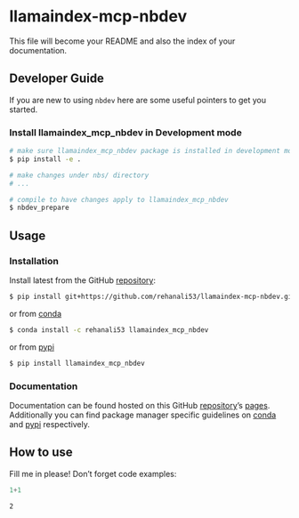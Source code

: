 # llamaindex-mcp-nbdev


<!-- WARNING: THIS FILE WAS AUTOGENERATED! DO NOT EDIT! -->

This file will become your README and also the index of your
documentation.

## Developer Guide

If you are new to using `nbdev` here are some useful pointers to get you
started.

### Install llamaindex_mcp_nbdev in Development mode

``` sh
# make sure llamaindex_mcp_nbdev package is installed in development mode
$ pip install -e .

# make changes under nbs/ directory
# ...

# compile to have changes apply to llamaindex_mcp_nbdev
$ nbdev_prepare
```

## Usage

### Installation

Install latest from the GitHub
[repository](https://github.com/rehanali53/llamaindex-mcp-nbdev):

``` sh
$ pip install git+https://github.com/rehanali53/llamaindex-mcp-nbdev.git
```

or from [conda](https://anaconda.org/rehanali53/llamaindex-mcp-nbdev)

``` sh
$ conda install -c rehanali53 llamaindex_mcp_nbdev
```

or from [pypi](https://pypi.org/project/llamaindex-mcp-nbdev/)

``` sh
$ pip install llamaindex_mcp_nbdev
```

### Documentation

Documentation can be found hosted on this GitHub
[repository](https://github.com/rehanali53/llamaindex-mcp-nbdev)’s
[pages](https://rehanali53.github.io/llamaindex-mcp-nbdev/).
Additionally you can find package manager specific guidelines on
[conda](https://anaconda.org/rehanali53/llamaindex-mcp-nbdev) and
[pypi](https://pypi.org/project/llamaindex-mcp-nbdev/) respectively.

## How to use

Fill me in please! Don’t forget code examples:

``` python
1+1
```

    2
